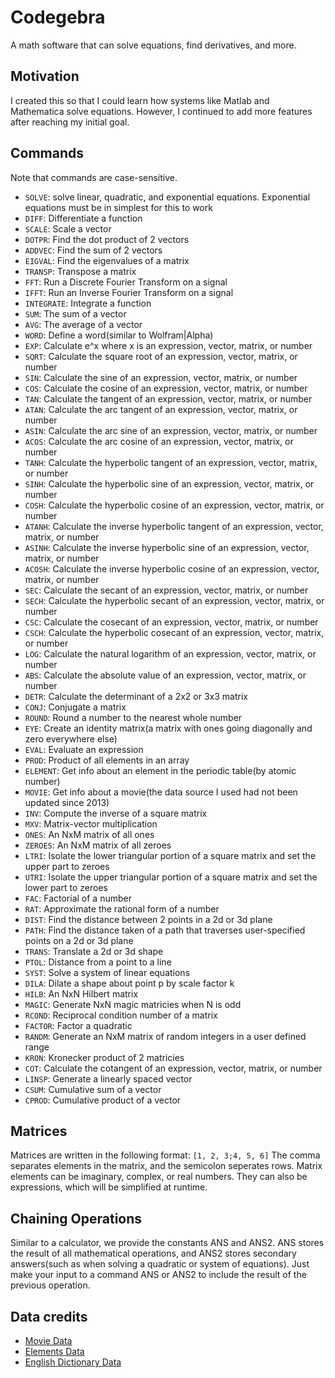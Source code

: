 # Codegebra
A math software that can solve equations, find derivatives, and more.
## Motivation
I created this so that I could learn how systems like Matlab and Mathematica solve equations. However, I continued
to add more features after reaching my initial goal.
## Commands
Note that commands are case-sensitive.
 - ```SOLVE```: solve linear, quadratic, and exponential equations. Exponential equations must be in simplest for this to work
 - ```DIFF```: Differentiate a function
 - ```SCALE```: Scale a vector
 - ```DOTPR```: Find the dot product of 2 vectors
 - ```ADDVEC```: Find the sum of 2 vectors
 - ```EIGVAL```: Find the eigenvalues of a matrix
 - ```TRANSP```: Transpose a matrix
 - ```FFT```: Run a Discrete Fourier Transform on a signal
 - ```IFFT```: Run an Inverse Fourier Transform on a signal
 - ```INTEGRATE```: Integrate a function
 - ```SUM```: The sum of a vector
 - ```AVG```: The average of a vector
 - ```WORD```: Define a word(similar to Wolfram|Alpha)
 - ```EXP```: Calculate e^x where x is an expression, vector, matrix, or number
 - ```SQRT```: Calculate the square root of an expression, vector, matrix, or number
 - ```SIN```: Calculate the sine of an expression, vector, matrix, or number
 - ```COS```: Calculate the cosine of an expression, vector, matrix, or number
 - ```TAN```: Calculate the tangent of an expression, vector, matrix, or number
 - ```ATAN```: Calculate the arc tangent of an expression, vector, matrix, or number
 - ```ASIN```: Calculate the arc sine of an expression, vector, matrix, or number
 - ```ACOS```: Calculate the arc cosine of an expression, vector, matrix, or number
 - ```TANH```: Calculate the hyperbolic tangent of an expression, vector, matrix, or number
 - ```SINH```: Calculate the hyperbolic sine of an expression, vector, matrix, or number
 - ```COSH```: Calculate the hyperbolic cosine of an expression, vector, matrix, or number
 - ```ATANH```: Calculate the inverse hyperbolic tangent of an expression, vector, matrix, or number
 - ```ASINH```: Calculate the inverse hyperbolic sine of an expression, vector, matrix, or number
 - ```ACOSH```: Calculate the inverse hyperbolic cosine of an expression, vector, matrix, or number
 - ```SEC```: Calculate the secant of an expression, vector, matrix, or number
 - ```SECH```: Calculate the hyperbolic secant of an expression, vector, matrix, or number
 - ```CSC```: Calculate the cosecant of an expression, vector, matrix, or number
 - ```CSCH```: Calculate the hyperbolic cosecant of an expression, vector, matrix, or number
 - ```LOG```: Calculate the natural logarithm of an expression, vector, matrix, or number
 - ```ABS```: Calculate the absolute value of an expression, vector, matrix, or number
 - ```DETR```: Calculate the determinant of a 2x2 or 3x3 matrix
 - ```CONJ```: Conjugate a  matrix
 - ```ROUND```: Round a number to the nearest whole number
 - ```EYE```: Create an identity matrix(a matrix with ones going diagonally and zero everywhere else)
 - ```EVAL```: Evaluate an expression
 - ```PROD```: Product of all elements in an array
 - ```ELEMENT```: Get info about an element in the periodic table(by atomic number)
 - ```MOVIE```: Get info about a movie(the data source I used had not been updated since 2013)
 - ```INV```: Compute the inverse of a square matrix
 - ```MXV```: Matrix-vector multiplication
 - ```ONES```: An NxM matrix of all ones
 - ```ZEROES```: An NxM matrix of all zeroes
 - ```LTRI```: Isolate the lower triangular portion of a square matrix and set the upper part to zeroes
 - ```UTRI```: Isolate the upper triangular portion of a square matrix and set the lower part to zeroes
 - ```FAC```: Factorial of a number
 - ```RAT```: Approximate the rational form of a number
 - ```DIST```: Find the distance between 2 points in a 2d or 3d plane
 - ```PATH```: Find the distance taken of a path that traverses user-specified points on a 2d or 3d plane
 - ```TRANS```: Translate a 2d or 3d shape
 - ```PTOL```: Distance from a point to a line
 - ```SYST```: Solve a system of linear equations
 - ```DILA```: Dilate a shape about point p by scale factor k
 - ```HILB```: An NxN Hilbert matrix
 - ```MAGIC```: Generate NxN magic matricies when N is odd
 - ```RCOND```: Reciprocal condition number of a matrix
 - ```FACTOR```: Factor a quadratic
 - ```RANDM```: Generate an NxM matrix of random integers in a user defined range
 - ```KRON```: Kronecker product of 2 matricies
 - ```COT```: Calculate the cotangent of an expression, vector, matrix, or number
 - ```LINSP```: Generate a linearly spaced vector
 - ```CSUM```: Cumulative sum of a vector
 - ```CPROD```: Cumulative product of a vector
## Matrices
Matrices are written in the following format:
```[1, 2, 3;4, 5, 6]```
The comma separates elements in the matrix, and the semicolon seperates rows. Matrix elements can be imaginary, complex, or real numbers. They can also be expressions, which will be simplified at runtime.
## Chaining Operations
Similar to a calculator, we provide the constants ANS and ANS2. ANS stores the result of all mathematical operations, and ANS2 stores secondary answers(such as when solving a quadratic or system of equations). Just make your input to a command ANS or ANS2 to include the result of the previous operation.
## Data credits
 - [Movie Data](https://github.com/reisanar/datasets/blob/master/HollywoodMovies.csv)
 - [Elements Data](https://gist.github.com/GoodmanSciences/c2dd862cd38f21b0ad36b8f96b4bf1ee)
 - [English Dictionary Data](https://github.com/benjihillard/English-Dictionary-Database)